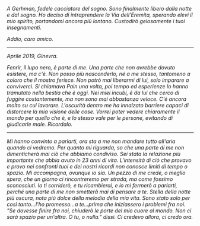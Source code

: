<p><i>A Gerhman, fedele cacciatore del sogno. Sono finalmente libero dalla notte e dal sogno. Ho deciso di intraprendere la Via dell'Eremita, sperando elevi il mio spirito, portandomi ancora più lontano. Custodirò gelosamente i tuoi insegnamenti. 
  
Addio, caro amico.

<hr>

Aprile 2019, Ginevra. 

Fenrir, il lupo nero, è parte di me. Una parte che non avrebbe dovuto esistere, ma c'è. Non posso più nasconderlo, né a me stesso, tantomeno a coloro che il mostro ferisce. Non potrò mai liberarmi di lui, solo imparare a conviverci. Si chiamava Pain una volta, poi tempo ed esperienze lo hanno tramutato nella bestia che è oggi. Nei miei incubi, è da lui che cerco di fuggire costantemente, ma non sono mai abbastanza veloce. C'è ancora molto su cui lavorare. L'oscurità dentro me ha innalzato barriere capaci di distorcere la mia visione delle cose. Vorrei poter vedere chiaramente il mondo per quello che è, e lo stesso vale per le persone, evitando di giudicarle male. Ricordalo. 

<hr>

Mi hanno convinto a parlarti, ora sta a me non mandare tutto all'aria quando ci vedremo. Per quanto mi riguarda, so che una parte di me non dimenticherà mai ciò che abbiamo condiviso. Sei stata la relazione più importante che abbia avuto in 23 anni di vita. L'intensità di ciò che provavo e provo nei confronti tuoi e dei nostri ricordi non conosce limiti di tempo o spazio. Mi accompagna, ovunque io sia. Un pezzo di me crede, o meglio spera, che un giorno ci rincontreremo per strada, ma come fossimo sconosciuti. Io ti sorriderò, e tu ricambierai, e io mi fermerò a parlarti, perché una parte di me non smetterà mai di pensare a te. Stella della notte più oscura, nota più dolce della melodia della mia vita. Sono stato solo per così tanto...l'ho promesso...a te...prima che iniziassero i problemi fra noi. "Se dovesse finire fra noi, chiuderò le porte del mio cuore al mondo. Non ci sarà spazio per un'altra. O tu, o nulla." dissi. Ci credevo allora, ci credo ora.</i></p>
